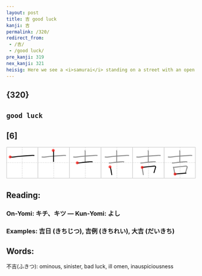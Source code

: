 ```yaml
---
layout: post
title: 吉 good luck
kanji: 吉
permalink: /320/
redirect_from:
 - /吉/
 - /good luck/
pre_kanji: 319
nex_kanji: 321
heisig: Here we see a <i>samurai</i> standing on a street with an open <i>mouth</i>, which people walk up to and look down deep inside of for <b>good luck</b>.
---
```


## {320}

## `good luck`

## [6]

<div class="stroke"><img src="../images/E59089.png" /></div>

## Reading:

### On-Yomi: キチ、キツ &mdash; Kun-Yomi: よし

### Examples: 吉日 (きちじつ), 吉例 (きちれい), 大吉 (だいきち)

## Words:

不吉(ふきつ): ominous, sinister, bad luck, ill omen, inauspiciousness
